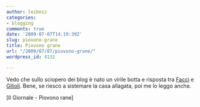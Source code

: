 ```yaml
---
author: leibniz
categories:
- blogging
comments: true
date: '2009-07-07T14:19:39Z'
slug: piovono-grane
title: Piovono grane
url: "/2009/07/07/piovono-grane/"
wordpress_id: 4132

---
```

Vedo che sullo sciopero dei blog è nato un virile botta e risposta tra [Facci](https://www.ilgiornale.it/a.pic1?ID=364467) e [Gilioli](https://gilioli.blogautore.espresso.repubblica.it/2009/07/07/14-luglio-risposta-a-filippo-facci/). Bene, se riesco a sistemare la casa allagata, poi me lo leggo anche.

[Il Giornale - Piovono rane]
